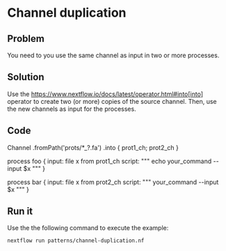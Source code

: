 # Channel duplication   

## Problem 

You need to you use the same channel as input in two or more processes.

## Solution

Use the https://www.nextflow.io/docs/latest/operator.html#into[into] operator to create two (or more) copies of the source channel. Then, use the new channels as input for the processes. 

## Code 


Channel
    .fromPath('prots/*_?.fa')
    .into { prot1_ch; prot2_ch }

process foo {
  input: file x from prot1_ch
  script: 
  """
    echo your_command --input $x
  """
}    

process bar {
  input: file x from prot2_ch
  script: 
  """
    your_command --input $x
  """
}    

## Run it

Use the the following command to execute the example:

    nextflow run patterns/channel-duplication.nf
